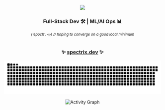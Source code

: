 <p align="center"><a href="#"><img width="25%" height="auto" src="https://i.imgur.com/6I6kSPY.png" height="175px"/></a></p>

<h3 align="center">
  Full-Stack Dev 🛠️ | ML/AI Ops 📊
  <br> </h3>
<p align="center">
  <small><i>{'epoch': ∞} // hoping to converge on a good local minimum</i></small>
  <br><br> 
</p>
  <h3 align="center">
  ✨ <b><a href="https://spectrix.dev">spectrix.dev</a></b> ✨
</h3>

<p align="center">
<picture>
  <source media="(prefers-color-scheme: dark)" srcset="https://github.com/SpectrixDev/SpectrixDev/blob/output/github-contribution-grid-snake-dark.svg" />
  <source media="(prefers-color-scheme: light)" srcset="https://github.com/SpectrixDev/SpectrixDev/blob/output/github-contribution-grid-snake.svg" />
  <img alt="github-snake" src="https://github.com/SpectrixDev/SpectrixDev/blob/output/github-contribution-grid-snake-dark.svg"" />
</picture>
</p>

<p align="center">
    <img alt="Activity Graph" src="https://github-readme-activity-graph.vercel.app/graph?username=SpectrixDev&bg_color=0D1117&color=FF7BFA&line=FF79C6&point=8BE9FD&hide_border=true" />
</p>
